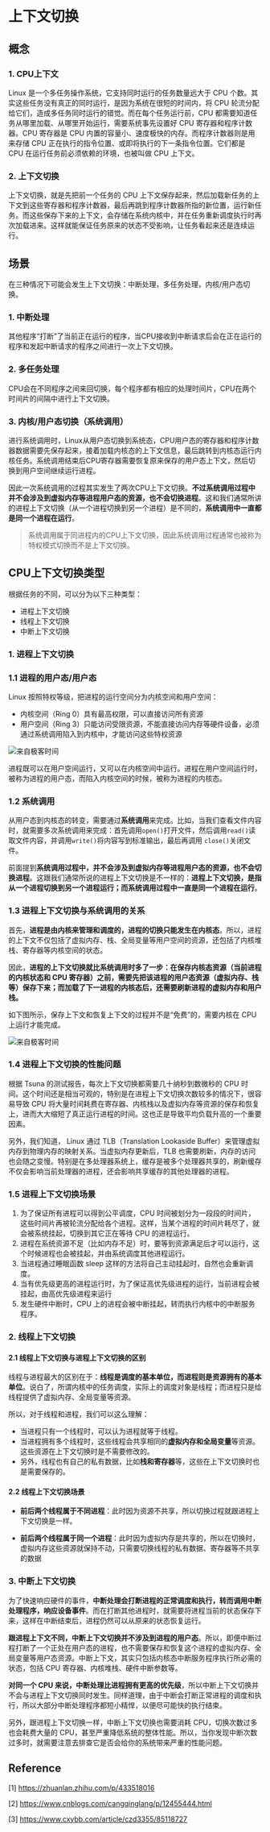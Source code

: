 
# 上下文切换

## 概念

### 1. CPU上下文

Linux 是一个多任务操作系统，它支持同时运行的任务数量远大于 CPU 个数。其实这些任务没有真正的同时运行，是因为系统在很短的时间内，将 CPU 轮流分配给它们，造成多任务同时运行的错觉。而在每个任务运行前，CPU 都需要知道任务从哪里加载、从哪里开始运行，需要系统事先设置好 CPU 寄存器和程序计数器。CPU 寄存器是 CPU 内置的容量小、速度极快的内存。而程序计数器则是用来存储 CPU 正在执行的指令位置、或即将执行的下一条指令位置。它们都是 CPU 在运行任务前必须依赖的环境，也被叫做 CPU 上下文。

### 2. 上下文切换

上下文切换，就是先把前一个任务的 CPU 上下文保存起来，然后加载新任务的上下文到这些寄存器和程序计数器，最后再跳到程序计数器所指的新位置，运行新任务。而这些保存下来的上下文，会存储在系统内核中，并在任务重新调度执行时再次加载进来。这样就能保证任务原来的状态不受影响，让任务看起来还是连续运行。

## 场景

在三种情况下可能会发生上下文切换：中断处理，多任务处理，内核/用户态切换。

### 1. 中断处理

其他程序“打断”了当前正在运行的程序，当CPU接收到中断请求后会在正在运行的程序和发起中断请求的程序之间进行一次上下文切换。

### 2. 多任务处理

CPU会在不同程序之间来回切换，每个程序都有相应的处理时间片，CPU在两个时间片的间隔中进行上下文切换。

### 3. 内核/用户态切换（系统调用）

进行系统调用时，Linux从用户态切换到系统态，CPU用户态的寄存器和程序计数器数据需要先保存起来，接着加载内核态的上下文信息，最后跳转到内核态运行内核任务。系统调用结束后CPU寄存器需要恢复原来保存的用户态上下文，然后切换到用户空间继续运行进程。

因此一次系统调用的过程其实发生了两次CPU上下文切换。**不过系统调用过程中并不会涉及到虚拟内存等进程用户态的资源，也不会切换进程**。这和我们通常所讲的进程上下文切换（从一个进程切换到另一个进程）是不同的，**系统调用中一直都是同一个进程在运行**。

> 系统调用属于同进程内的CPU上下文切换，因此系统调用过程通常也被称为特权模式切换而不是上下文切换。

## CPU上下文切换类型

根据任务的不同，可以分为以下三种类型：

- 进程上下文切换
- 线程上下文切换
- 中断上下文切换

### 1. 进程上下文切换

### 1.1 进程的用户态/用户态

Linux 按照特权等级，把进程的运行空间分为内核空间和用户空间：

- 内核空间（Ring 0）具有最高权限，可以直接访问所有资源
- 用户空间（Ring 3）只能访问受限资源，不能直接访问内存等硬件设备，必须通过系统调用陷入到内核中，才能访问这些特权资源

![来自极客时间](image/20181220130737799.png)

进程既可以在用户空间运行，又可以在内核空间中运行。进程在用户空间运行时，被称为进程的用户态，而陷入内核空间的时候，被称为进程的内核态。

### 1.2 系统调用

从用户态到内核态的转变，需要通过**系统调用**来完成。比如，当我们查看文件内容时，就需要多次系统调用来完成：首先调用`open()`打开文件，然后调用`read()`读取文件内容，并调用`write()`将内容写到标准输出，最后再调用 `close()`关闭文件。

前面提到**系统调用过程中，并不会涉及到虚拟内存等进程用户态的资源，也不会切换进程**。这跟我们通常所说的进程上下文切换是不一样的：**进程上下文切换，是指从一个进程切换到另一个进程运行；而系统调用过程中一直是同一个进程在运行**。

### 1.3 进程上下文切换与系统调用的关系

首先，**进程是由内核来管理和调度的，进程的切换只能发生在内核态**。所以，进程的上下文不仅包括了虚拟内存、栈、全局变量等用户空间的资源，还包括了内核堆栈、寄存器等内核空间的状态。

因此，**进程的上下文切换就比系统调用时多了一步：在保存内核态资源（当前进程的内核状态和 CPU 寄存器）之前，需要先把该进程的用户态资源（虚拟内存、栈等）保存下来；而加载了下一进程的内核态后，还需要刷新进程的虚拟内存和用户栈。**

如下图所示，保存上下文和恢复上下文的过程并不是“免费”的，需要内核在 CPU 上运行才能完成。

![来自极客时间](image/20181220130737821.png)

### 1.4 进程上下文切换的性能问题

根据 Tsuna 的测试报告，每次上下文切换都需要几十纳秒到数微秒的 CPU 时间。这个时间还是相当可观的，特别是在进程上下文切换次数较多的情况下，很容易导致 CPU 将大量时间耗费在寄存器、内核栈以及虚拟内存等资源的保存和恢复上，进而大大缩短了真正运行进程的时间。这也正是导致平均负载升高的一个重要因素。

另外，我们知道， Linux 通过 TLB（Translation Lookaside Buffer）来管理虚拟内存到物理内存的映射关系。当虚拟内存更新后，TLB 也需要刷新，内存的访问也会随之变慢。特别是在多处理器系统上，缓存是被多个处理器共享的，刷新缓存不仅会影响当前处理器的进程，还会影响共享缓存的其他处理器的进程。

### 1.5 进程上下文切换场景

1. 为了保证所有进程可以得到公平调度，CPU 时间被划分为一段段的时间片，这些时间片再被轮流分配给各个进程。这样，当某个进程的时间片耗尽了，就会被系统挂起，切换到其它正在等待 CPU 的进程运行。
2. 进程在系统资源不足（比如内存不足）时，要等到资源满足后才可以运行，这个时候进程也会被挂起，并由系统调度其他进程运行。
3. 当进程通过睡眠函数 sleep 这样的方法将自己主动挂起时，自然也会重新调度。
4. 当有优先级更高的进程运行时，为了保证高优先级进程的运行，当前进程会被挂起，由高优先级进程来运行
5. 发生硬件中断时，CPU 上的进程会被中断挂起，转而执行内核中的中断服务程序。

### 2. 线程上下文切换

#### 2.1 线程上下文切换与进程上下文切换的区别

线程与进程最大的区别在于：**线程是调度的基本单位，而进程则是资源拥有的基本单位**。说白了，所谓内核中的任务调度，实际上的调度对象是线程；而进程只是给线程提供了虚拟内存、全局变量等资源。

所以，对于线程和进程，我们可以这么理解：

- 当进程只有一个线程时，可以认为进程就等于线程。
- 当进程拥有多个线程时，这些线程会共享相同的**虚拟内存和全局变量**等资源。这些资源在上下文切换时是不需要修改的。
- 另外，线程也有自己的私有数据，比如**栈和寄存器**等，这些在上下文切换时也是需要保存的。

#### 2.2 线程上下文切换场景

- **前后两个线程属于不同进程**：此时因为资源不共享，所以切换过程就跟进程上下文切换是一样。

- **前后两个线程属于同一个进程**：此时因为虚拟内存是共享的，所以在切换时，虚拟内存这些资源就保持不动，只需要切换线程的私有数据、寄存器等不共享的数据

### 3. 中断上下文切换

为了快速响应硬件的事件，**中断处理会打断进程的正常调度和执行，转而调用中断处理程序，响应设备事件**。而在打断其他进程时，就需要将进程当前的状态保存下来，这样在中断结束后，进程仍然可以从原来的状态恢复运行。

**跟进程上下文不同，中断上下文切换并不涉及到进程的用户态**。所以，即便中断过程打断了一个正处在用户态的进程，也不需要保存和恢复这个进程的虚拟内存、全局变量等用户态资源。中断上下文，其实只包括内核态中断服务程序执行所必需的状态，包括 CPU 寄存器、内核堆栈、硬件中断参数等。

**对同一个 CPU 来说，中断处理比进程拥有更高的优先级**，所以中断上下文切换并不会与进程上下文切换同时发生。同样道理，由于中断会打断正常进程的调度和执行，所以大部分中断处理程序都短小精悍，以便尽可能快的执行结束。

另外，跟进程上下文切换一样，中断上下文切换也需要消耗 CPU，切换次数过多也会耗费大量的 CPU，甚至严重降低系统的整体性能。所以，当你发现中断次数过多时，就需要注意去排查它是否会给你的系统带来严重的性能问题。

## Reference

[1] <https://zhuanlan.zhihu.com/p/433518016>

[2] <https://www.cnblogs.com/cangqinglang/p/12455444.html>

[3] <https://www.cxybb.com/article/czd3355/85118727>
